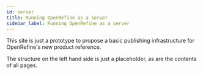 ```yaml
---
id: server
title: Running OpenRefine as a server
sidebar_label: Running OpenRefine as a server
---
```


This site is just a prototype to propose a basic publishing infrastructure for OpenRefine's new product reference.

The structure on the left hand side is just a placeholder, as are the contents of all pages.
